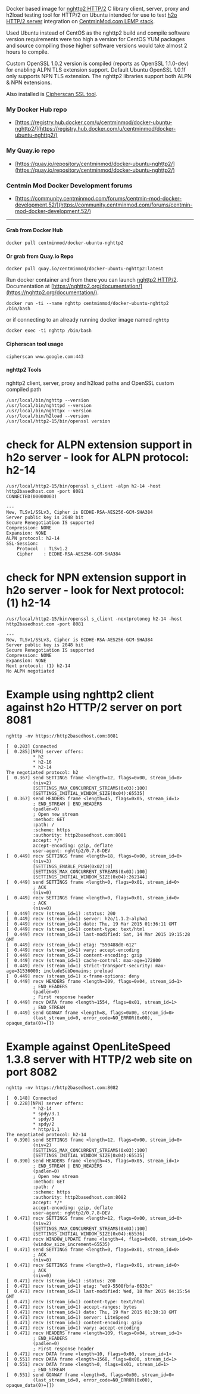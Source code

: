 Docker based image for [nghttp2 HTTP/2](https://nghttp2.org/) C library client, server, proxy and h2load testing tool for HTTP/2 on Ubuntu intended for use to test [h2o HTTP/2 server](https://github.com/h2o/h2o) integration on [CentminMod.com LEMP stack](http://centminmod.com). 

Used Ubuntu instead of CentOS as the nghttp2 build and compile software version requirements were too high a version for CentOS YUM packages and source compiling those higher software versions would take almost 2 hours to compile.

Custom OpenSSL 1.0.2 version is compiled (reports as OpenSSL 1.1.0-dev) for enabling ALPN TLS extension support. Default Ubuntu OpenSSL 1.0.1f only supports NPN TLS extension. The nghttp2 libraries support both ALPN & NPN extensions.

Also installed is [Cipherscan SSL tool](https://github.com/jvehent/cipherscan).

### My Docker Hub repo

* [https://registry.hub.docker.com/u/centminmod/docker-ubuntu-nghttp2/](https://registry.hub.docker.com/u/centminmod/docker-ubuntu-nghttp2/)

### My Quay.io repo

* [https://quay.io/repository/centminmod/docker-ubuntu-nghttp2/](https://quay.io/repository/centminmod/docker-ubuntu-nghttp2/)

### Centmin Mod Docker Development forums

* [https://community.centminmod.com/forums/centmin-mod-docker-development.52/](https://community.centminmod.com/forums/centmin-mod-docker-development.52/)

---

#### Grab from Docker Hub

    docker pull centminmod/docker-ubuntu-nghttp2

#### Or grab from Quay.io Repo

    docker pull quay.io/centminmod/docker-ubuntu-nghttp2:latest

Run docker container and from there you can launch [nghttp2 HTTP/2](https://nghttp2.org/). Documentation at [https://nghttp2.org/documentation/](https://nghttp2.org/documentation/).

    docker run -ti --name nghttp centminmod/docker-ubuntu-nghttp2 /bin/bash

or if connecting to an already running docker image named `nghttp`

    docker exec -ti nghttp /bin/bash

#### Cipherscan tool usage

    cipherscan www.google.com:443

#### nghttp2 Tools    

nghttp2 client, server, proxy and h2load paths and OpenSSL custom compiled path

    /usr/local/bin/nghttp --version
    /usr/local/bin/nghttpd --version
    /usr/local/bin/nghttpx --version
    /usr/local/bin/h2load --version
    /usr/local/http2-15/bin/openssl version    

check for ALPN extension support in h2o server - look for ALPN protocol: h2-14
===================================

    /usr/local/http2-15/bin/openssl s_client -alpn h2-14 -host http2basedhost.com -port 8081
    CONNECTED(00000003)
    
    ---
    New, TLSv1/SSLv3, Cipher is ECDHE-RSA-AES256-GCM-SHA384
    Server public key is 2048 bit
    Secure Renegotiation IS supported
    Compression: NONE
    Expansion: NONE
    ALPN protocol: h2-14
    SSL-Session:
        Protocol  : TLSv1.2
        Cipher    : ECDHE-RSA-AES256-GCM-SHA384

check for NPN extension support in h2o server - look for Next protocol: (1) h2-14
===================================

    /usr/local/http2-15/bin/openssl s_client -nextprotoneg h2-14 -host http2basedhost.com -port 8081
    
    ---
    New, TLSv1/SSLv3, Cipher is ECDHE-RSA-AES256-GCM-SHA384
    Server public key is 2048 bit
    Secure Renegotiation IS supported
    Compression: NONE
    Expansion: NONE
    Next protocol: (1) h2-14
    No ALPN negotiated    

Example using nghttp2 client against h2o HTTP/2 server on port 8081
===================================

    nghttp -nv https://http2basedhost.com:8081

    [  0.203] Connected
    [  0.285][NPN] server offers:
              * h2
              * h2-16
              * h2-14
    The negotiated protocol: h2
    [  0.367] send SETTINGS frame <length=12, flags=0x00, stream_id=0>
              (niv=2)
              [SETTINGS_MAX_CONCURRENT_STREAMS(0x03):100]
              [SETTINGS_INITIAL_WINDOW_SIZE(0x04):65535]
    [  0.367] send HEADERS frame <length=45, flags=0x05, stream_id=1>
              ; END_STREAM | END_HEADERS
              (padlen=0)
              ; Open new stream
              :method: GET
              :path: /
              :scheme: https
              :authority: http2basedhost.com:8081
              accept: */*
              accept-encoding: gzip, deflate
              user-agent: nghttp2/0.7.8-DEV
    [  0.449] recv SETTINGS frame <length=18, flags=0x00, stream_id=0>
              (niv=3)
              [SETTINGS_ENABLE_PUSH(0x02):0]
              [SETTINGS_MAX_CONCURRENT_STREAMS(0x03):100]
              [SETTINGS_INITIAL_WINDOW_SIZE(0x04):262144]
    [  0.449] send SETTINGS frame <length=0, flags=0x01, stream_id=0>
              ; ACK
              (niv=0)
    [  0.449] recv SETTINGS frame <length=0, flags=0x01, stream_id=0>
              ; ACK
              (niv=0)
    [  0.449] recv (stream_id=1) :status: 200
    [  0.449] recv (stream_id=1) server: h2o/1.1.2-alpha1
    [  0.449] recv (stream_id=1) date: Thu, 19 Mar 2015 01:36:11 GMT
    [  0.449] recv (stream_id=1) content-type: text/html
    [  0.449] recv (stream_id=1) last-modified: Sat, 14 Mar 2015 19:15:28 GMT
    [  0.449] recv (stream_id=1) etag: "550488d0-612"
    [  0.449] recv (stream_id=1) vary: accept-encoding
    [  0.449] recv (stream_id=1) content-encoding: gzip
    [  0.449] recv (stream_id=1) cache-control: max-age=172800
    [  0.449] recv (stream_id=1) strict-transport-security: max-age=31536000; includeSubDomains; preload
    [  0.449] recv (stream_id=1) x-frame-options: deny
    [  0.449] recv HEADERS frame <length=209, flags=0x04, stream_id=1>
              ; END_HEADERS
              (padlen=0)
              ; First response header
    [  0.449] recv DATA frame <length=1554, flags=0x01, stream_id=1>
              ; END_STREAM
    [  0.449] send GOAWAY frame <length=8, flags=0x00, stream_id=0>
              (last_stream_id=0, error_code=NO_ERROR(0x00), opaque_data(0)=[])

Example against OpenLiteSpeed 1.3.8 server with HTTP/2 web site on port 8082
===================================

    nghttp -nv https://http2basedhost.com:8082

    [  0.148] Connected
    [  0.228][NPN] server offers:
              * h2-14
              * spdy/3.1
              * spdy/3
              * spdy/2
              * http/1.1
    The negotiated protocol: h2-14
    [  0.390] send SETTINGS frame <length=12, flags=0x00, stream_id=0>
              (niv=2)
              [SETTINGS_MAX_CONCURRENT_STREAMS(0x03):100]
              [SETTINGS_INITIAL_WINDOW_SIZE(0x04):65535]
    [  0.390] send HEADERS frame <length=45, flags=0x05, stream_id=1>
              ; END_STREAM | END_HEADERS
              (padlen=0)
              ; Open new stream
              :method: GET
              :path: /
              :scheme: https
              :authority: http2basedhost.com:8082
              accept: */*
              accept-encoding: gzip, deflate
              user-agent: nghttp2/0.7.8-DEV
    [  0.471] recv SETTINGS frame <length=12, flags=0x00, stream_id=0>
              (niv=2)
              [SETTINGS_MAX_CONCURRENT_STREAMS(0x03):100]
              [SETTINGS_INITIAL_WINDOW_SIZE(0x04):65536]
    [  0.471] recv WINDOW_UPDATE frame <length=4, flags=0x00, stream_id=0>
              (window_size_increment=65535)
    [  0.471] send SETTINGS frame <length=0, flags=0x01, stream_id=0>
              ; ACK
              (niv=0)
    [  0.471] recv SETTINGS frame <length=0, flags=0x01, stream_id=0>
              ; ACK
              (niv=0)
    [  0.471] recv (stream_id=1) :status: 200
    [  0.471] recv (stream_id=1) etag: "ed9-5508fbfa-6633c"
    [  0.471] recv (stream_id=1) last-modified: Wed, 18 Mar 2015 04:15:54 GMT
    [  0.471] recv (stream_id=1) content-type: text/html
    [  0.471] recv (stream_id=1) accept-ranges: bytes
    [  0.471] recv (stream_id=1) date: Thu, 19 Mar 2015 01:38:18 GMT
    [  0.471] recv (stream_id=1) server: LiteSpeed
    [  0.471] recv (stream_id=1) content-encoding: gzip
    [  0.471] recv (stream_id=1) vary: accept-encoding
    [  0.471] recv HEADERS frame <length=109, flags=0x04, stream_id=1>
              ; END_HEADERS
              (padlen=0)
              ; First response header
    [  0.471] recv DATA frame <length=10, flags=0x00, stream_id=1>
    [  0.551] recv DATA frame <length=1568, flags=0x00, stream_id=1>
    [  0.551] recv DATA frame <length=0, flags=0x01, stream_id=1>
              ; END_STREAM
    [  0.551] send GOAWAY frame <length=8, flags=0x00, stream_id=0>
              (last_stream_id=0, error_code=NO_ERROR(0x00), opaque_data(0)=[])
